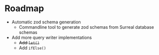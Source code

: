 # Roadmap

- Automatic zod schema generation
	- Commandline tool to generate zod schemas from Surreal database schemas
- Add more query writer implementations
	- ~~Add `let()`~~
	- Add `ifElse()`